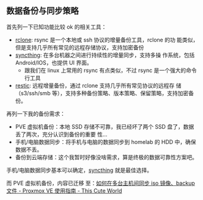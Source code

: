 ## 数据备份与同步策略

首先列一下已知功能比较 ok 的相关工具：

- [rclone](https://github.com/rclone/rclone): rsync 是一个本地或 ssh 协议的增量备份工具，rclone 的功
  能类似，但是支持几乎所有常见的远程存储协议，支持加密备份
- [syncthing](https://github.com/syncthing/syncthing): 在多台机器之间进行持续性的增量同步，支持多操
  作系统，包括 Android/IOS，也提供 UI 界面。
  - 跟我们在 linux 上常用的 rsync 有点类似，不过 rsync 是一个强大的命令行工具
- [restic](https://github.com/restic/restic): 远程增量备份，通过 rclone 支持几乎所有常见协议的远程存
  储（s3/ssh/smb 等），支持多种备份策略、版本策略、保留策略，支持加密备份。

再列一下我的备份需求：

- PVE 虚拟机备份：本地 SSD 存储不可靠，我已经坏了两个 SSD 盘了，数据丢了两次，充分认识到备份的重要
  性...
- 手机/电脑数据同步：将手机与电脑的数据同步到 homelab 的 HDD 中，确保数据不丢。
- 备份到云端存储：这个我暂时好像没啥需求，算是终极的数据可靠性方案吧。

手机/电脑数据同步基本可以确定，[syncthing](https://github.com/syncthing/syncthing) 就是最佳选择。

而 PVE 虚拟机备份，内容已迁移
至：[如何在多台主机间同步 iso 镜像、backup 文件 - Proxmox VE 使用指南 - This Cute World](https://thiscute.world/posts/proxmox-virtual-environment-instruction/#backup)

